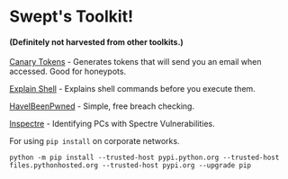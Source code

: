# Swept's Toolkit! 
#### (Definitely not harvested from other toolkits.)



[Canary Tokens](https://canarytokens.org/generate#) - Generates tokens that will send you an
email when accessed. Good for honeypots.

[Explain Shell](https://explainshell.com/) - Explains shell commands before you execute them.

[HaveIBeenPwned](https://haveibeenpwned.com/) - Simple, free breach checking.

[Inspectre](https://www.grc.com/inspectre.htm) - Identifying PCs with Spectre Vulnerabilities.

For using `pip install` on corporate networks.
```
python -m pip install --trusted-host pypi.python.org --trusted-host files.pythonhosted.org --trusted-host pypi.org --upgrade pip
``` 
